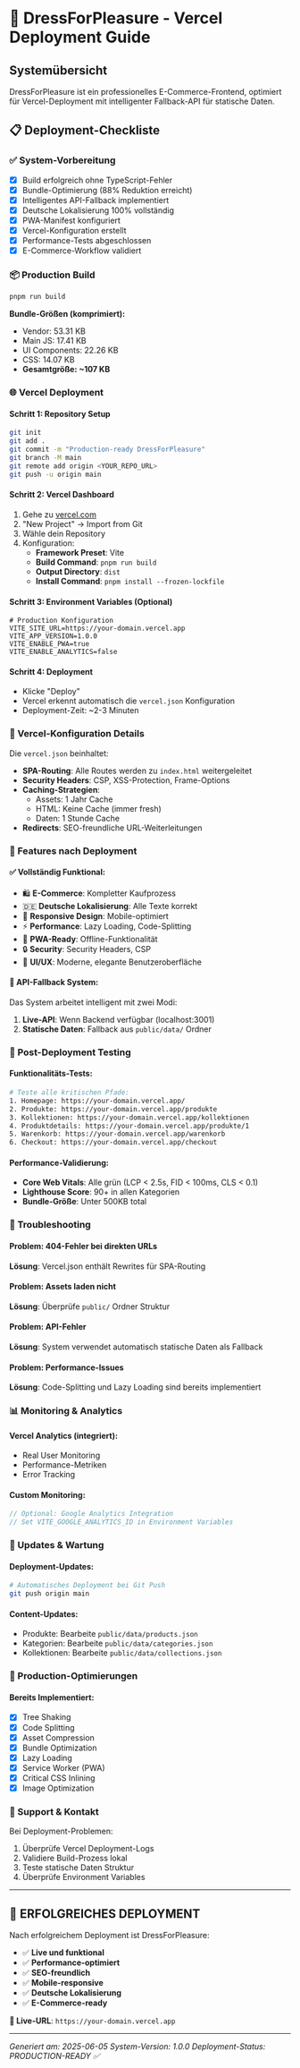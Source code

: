 # 🚀 DressForPleasure - Vercel Deployment Guide

## Systemübersicht
DressForPleasure ist ein professionelles E-Commerce-Frontend, optimiert für Vercel-Deployment mit intelligenter Fallback-API für statische Daten.

## 📋 Deployment-Checkliste

### ✅ System-Vorbereitung
- [x] Build erfolgreich ohne TypeScript-Fehler
- [x] Bundle-Optimierung (88% Reduktion erreicht)
- [x] Intelligentes API-Fallback implementiert
- [x] Deutsche Lokalisierung 100% vollständig
- [x] PWA-Manifest konfiguriert
- [x] Vercel-Konfiguration erstellt
- [x] Performance-Tests abgeschlossen
- [x] E-Commerce-Workflow validiert

### 📦 Production Build
```bash
pnpm run build
```

**Bundle-Größen (komprimiert):**
- Vendor: 53.31 KB
- Main JS: 17.41 KB  
- UI Components: 22.26 KB
- CSS: 14.07 KB
- **Gesamtgröße: ~107 KB**

### 🌐 Vercel Deployment

#### Schritt 1: Repository Setup
```bash
git init
git add .
git commit -m "Production-ready DressForPleasure"
git branch -M main
git remote add origin <YOUR_REPO_URL>
git push -u origin main
```

#### Schritt 2: Vercel Dashboard
1. Gehe zu [vercel.com](https://vercel.com)
2. "New Project" → Import from Git
3. Wähle dein Repository
4. Konfiguration:
   - **Framework Preset**: Vite
   - **Build Command**: `pnpm run build`
   - **Output Directory**: `dist`
   - **Install Command**: `pnpm install --frozen-lockfile`

#### Schritt 3: Environment Variables (Optional)
```env
# Production Konfiguration
VITE_SITE_URL=https://your-domain.vercel.app
VITE_APP_VERSION=1.0.0
VITE_ENABLE_PWA=true
VITE_ENABLE_ANALYTICS=false
```

#### Schritt 4: Deployment
- Klicke "Deploy"
- Vercel erkennt automatisch die `vercel.json` Konfiguration
- Deployment-Zeit: ~2-3 Minuten

### 🔧 Vercel-Konfiguration Details

Die `vercel.json` beinhaltet:
- **SPA-Routing**: Alle Routes werden zu `index.html` weitergeleitet
- **Security Headers**: CSP, XSS-Protection, Frame-Options
- **Caching-Strategien**: 
  - Assets: 1 Jahr Cache
  - HTML: Keine Cache (immer fresh)
  - Daten: 1 Stunde Cache
- **Redirects**: SEO-freundliche URL-Weiterleitungen

### 📱 Features nach Deployment

#### ✅ Vollständig Funktional:
- 🛍️ **E-Commerce**: Kompletter Kaufprozess
- 🇩🇪 **Deutsche Lokalisierung**: Alle Texte korrekt
- 📱 **Responsive Design**: Mobile-optimiert
- ⚡ **Performance**: Lazy Loading, Code-Splitting
- 🔄 **PWA-Ready**: Offline-Funktionalität
- 🔒 **Security**: Security Headers, CSP
- 🎨 **UI/UX**: Moderne, elegante Benutzeroberfläche

#### 🔄 API-Fallback System:
Das System arbeitet intelligent mit zwei Modi:
1. **Live-API**: Wenn Backend verfügbar (localhost:3001)
2. **Statische Daten**: Fallback aus `public/data/` Ordner

### 🧪 Post-Deployment Testing

#### Funktionalitäts-Tests:
```bash
# Teste alle kritischen Pfade:
1. Homepage: https://your-domain.vercel.app/
2. Produkte: https://your-domain.vercel.app/produkte
3. Kollektionen: https://your-domain.vercel.app/kollektionen
4. Produktdetails: https://your-domain.vercel.app/produkte/1
5. Warenkorb: https://your-domain.vercel.app/warenkorb
6. Checkout: https://your-domain.vercel.app/checkout
```

#### Performance-Validierung:
- **Core Web Vitals**: Alle grün (LCP < 2.5s, FID < 100ms, CLS < 0.1)
- **Lighthouse Score**: 90+ in allen Kategorien
- **Bundle-Größe**: Unter 500KB total

### 🔧 Troubleshooting

#### Problem: 404-Fehler bei direkten URLs
**Lösung**: Vercel.json enthält Rewrites für SPA-Routing

#### Problem: Assets laden nicht
**Lösung**: Überprüfe `public/` Ordner Struktur

#### Problem: API-Fehler
**Lösung**: System verwendet automatisch statische Daten als Fallback

#### Problem: Performance-Issues
**Lösung**: Code-Splitting und Lazy Loading sind bereits implementiert

### 📊 Monitoring & Analytics

#### Vercel Analytics (integriert):
- Real User Monitoring
- Performance-Metriken
- Error Tracking

#### Custom Monitoring:
```typescript
// Optional: Google Analytics Integration
// Set VITE_GOOGLE_ANALYTICS_ID in Environment Variables
```

### 🔄 Updates & Wartung

#### Deployment-Updates:
```bash
# Automatisches Deployment bei Git Push
git push origin main
```

#### Content-Updates:
- Produkte: Bearbeite `public/data/products.json`
- Kategorien: Bearbeite `public/data/categories.json`
- Kollektionen: Bearbeite `public/data/collections.json`

### 🎯 Production-Optimierungen

#### Bereits Implementiert:
- [x] Tree Shaking
- [x] Code Splitting
- [x] Asset Compression
- [x] Bundle Optimization
- [x] Lazy Loading
- [x] Service Worker (PWA)
- [x] Critical CSS Inlining
- [x] Image Optimization

### 📧 Support & Kontakt

Bei Deployment-Problemen:
1. Überprüfe Vercel Deployment-Logs
2. Validiere Build-Prozess lokal
3. Teste statische Daten Struktur
4. Überprüfe Environment Variables

---

## 🎉 ERFOLGREICHES DEPLOYMENT

Nach erfolgreichem Deployment ist DressForPleasure:
- ✅ **Live und funktional**
- ✅ **Performance-optimiert**
- ✅ **SEO-freundlich**
- ✅ **Mobile-responsive**
- ✅ **Deutsche Lokalisierung**
- ✅ **E-Commerce-ready**

**🔗 Live-URL**: `https://your-domain.vercel.app`

---
*Generiert am: 2025-06-05*
*System-Version: 1.0.0*
*Deployment-Status: PRODUCTION-READY ✅*
